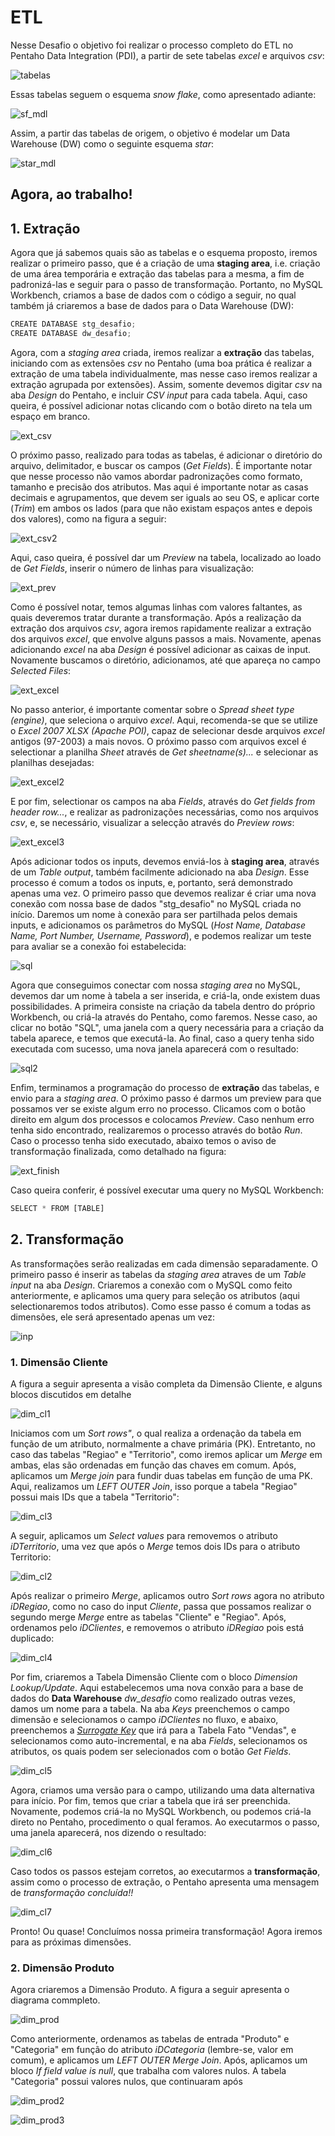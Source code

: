 # ETL

Nesse Desafio o objetivo foi realizar o processo completo do ETL no Pentaho Data Integration (PDI), a partir de sete tabelas *excel* e arquivos *csv*:

![tabelas](https://user-images.githubusercontent.com/63553829/91566283-cd894100-e919-11ea-910d-aa6f59225b61.png)

Essas tabelas seguem o esquema *snow flake*, como apresentado adiante:

![sf_mdl](https://user-images.githubusercontent.com/63553829/91566200-afbbdc00-e919-11ea-9722-d46bfaa58656.png)

Assim, a partir das tabelas de origem, o objetivo é modelar um Data Warehouse (DW) como o seguinte esquema *star*:

![star_mdl](https://user-images.githubusercontent.com/63553829/91566611-51dbc400-e91a-11ea-875e-2d944ea62019.png)

## Agora, ao trabalho!

## 1. Extração

Agora que já sabemos quais são as tabelas e o esquema proposto, iremos realizar o primeiro passo, que é a criação de uma **staging area**, i.e. criação de uma área temporária e  extração das tabelas para a mesma, a fim de padronizá-las e seguir para o passo de transformação. Portanto, no MySQL Workbench, criamos a base de dados com o código a seguir, no qual também já criaremos a base de dados para o Data Warehouse (DW):

```javascript
CREATE DATABASE stg_desafio;
CREATE DATABASE dw_desafio;
```

Agora, com a *staging area* criada, iremos realizar a **extração** das tabelas, iniciando com as extensões *csv* no Pentaho (uma boa prática é realizar a extração de uma tabela individualmente, mas nesse caso iremos realizar a extração agrupada por extensões). Assim, somente devemos digitar *csv* na aba *Design* do Pentaho, e incluir *CSV input* para cada tabela. Aqui, caso queira, é possível adicionar notas clicando com o botão direto na tela um espaço em branco.

![ext_csv](https://user-images.githubusercontent.com/63553829/91573442-48a02680-e91d-11ea-899c-f9646c0b14e5.png)

O próximo passo, realizado para todas as tabelas, é adicionar o diretório do arquivo, delimitador, e buscar os campos (*Get Fields*). É importante notar que nesse processo não vamos abordar padronizações como formato, tamanho e precisão dos atributos. Mas aqui é importante notar as casas decimais e agrupamentos, que devem ser iguals ao seu OS, e aplicar corte (*Trim*) em ambos os lados (para que não existam espaços antes e depois dos valores), como na figura a seguir:

![ext_csv2](https://user-images.githubusercontent.com/63553829/91577004-818ccb00-e91e-11ea-8209-4786348ac68e.png)

Aqui, caso queira, é possível dar um *Preview* na tabela, localizado ao loado de *Get Fields*, inserir o número de linhas para visualização:

![ext_prev](https://user-images.githubusercontent.com/63553829/91577530-3626ec80-e91f-11ea-8fc5-9e8e746c9c11.png)

Como é possível notar, temos algumas linhas com valores faltantes, as quais deveremos tratar durante a transformação.
Após a realização da extração dos arquivos *csv*, agora iremos rapidamente realizar a extração dos arquivos *excel*, que envolve alguns passos a mais. Novamente, apenas adicionando *excel* na aba *Design* é possível adicionar as caixas de input. Novamente buscamos o diretório, adicionamos, até que apareça no campo *Selected Files*:

![ext_excel](https://user-images.githubusercontent.com/63553829/91578189-383d7b00-e920-11ea-9f93-c13c0c8959d6.png)

No passo anterior, é importante comentar sobre o *Spread sheet type (engine)*, que seleciona o arquivo *excel*. Aqui, recomenda-se que se utilize o *Excel 2007 XLSX (Apache POI)*, capaz de selecionar desde arquivos *excel* antigos (97-2003) a mais novos.
O próximo passo com arquivos excel é selectionar a planilha *Sheet* através de *Get sheetname(s)...* e selecionar as planilhas desejadas:

![ext_excel2](https://user-images.githubusercontent.com/63553829/91578525-aeda7880-e920-11ea-8d24-964c048ea184.png)

E por fim, selectionar os campos na aba *Fields*, através do *Get fields from header row...*, e realizar as padronizações necessárias, como nos arquivos *csv*, e, se necessário, visualizar a selecção através do *Preview rows*:

![ext_excel3](https://user-images.githubusercontent.com/63553829/91578970-4cce4300-e921-11ea-8d20-c8c116bc3c9a.png)

Após adicionar todos os inputs, devemos enviá-los à **staging area**, através de um *Table output*, também facilmente adicionado na aba *Design*. Esse processo é comum a todos os inputs, e, portanto, será demonstrado apenas uma vez. O primeiro passo que devemos realizar é criar uma nova conexão com nossa base de dados "stg_desafio" no MySQL criada no início. Daremos um nome à conexão para ser partilhada pelos demais inputs, e adicionamos os parâmetros do MySQL (*Host Name, Database Name, Port Number, Username, Password*), e podemos realizar um teste para avaliar se a conexão foi estabelecida:

![sql](https://user-images.githubusercontent.com/63553829/91585346-55774700-e92a-11ea-9de8-98051e5d9346.png)

Agora que conseguimos conectar com nossa *staging area* no MySQL, devemos dar um nome à tabela a ser inserida, e criá-la, onde existem duas possibilidades. A primeira consiste na criação da tabela dentro do próprio Workbench, ou criá-la através do Pentaho, como faremos. Nesse caso, ao clicar no botão "SQL", uma janela com a query necessária para a criação da tabela aparece, e temos que executá-la. Ao final, caso a query tenha sido executada com sucesso, uma nova janela aparecerá com o resultado:

![sql2](https://user-images.githubusercontent.com/63553829/91585961-231a1980-e92b-11ea-92fa-88fbf1d654a3.png)

Enfim, terminamos a programação do processo de **extração** das tabelas, e envio para a *staging area*. O próximo passo é darmos um preview para que possamos ver se existe algum erro no processo. Clicamos com o botão direito em algum dos processos e colocamos *Preview*. Caso nenhum erro tenha sido encontrado, realizaremos o processo através do botão *Run*. Caso o processo tenha sido executado, abaixo temos o aviso de transformação finalizada, como detalhado na figura:

![ext_finish](https://user-images.githubusercontent.com/63553829/91587688-7ee5a200-e92d-11ea-8495-71854715d54e.png)

Caso queira conferir, é possível executar uma query no MySQL Workbench:

```javascript
SELECT * FROM [TABLE]
```


## 2. Transformação

As transformações serão realizadas em cada dimensão separadamente. O primeiro passo é inserir as tabelas da *staging area* atraves de um *Table input* na aba *Design*. Criaremos a conexão com o MySQL como feito anteriormente, e aplicamos uma query para seleção os atributos (aqui selectionaremos todos atributos). Como esse passo é comum a todas as dimensões, ele será apresentado apenas um vez:

![inp](https://user-images.githubusercontent.com/63553829/91590431-c9691d80-e931-11ea-8823-7333f457b218.png)

### 1. Dimensão Cliente

A figura a seguir apresenta a visão completa da Dimensão Cliente, e alguns blocos discutidos em detalhe 

![dim_cl1](https://user-images.githubusercontent.com/63553829/91591231-fec23b00-e932-11ea-9075-fdd04f6bd7dd.png)

Iniciamos com um *Sort rows"*, o qual realiza a ordenação da tabela em função de um atributo, normalmente a chave primária (PK). Entretanto, no caso das tabelas "Regiao" e "Territorio", como iremos aplicar um *Merge* em ambas, elas são ordenadas em função das chaves em comum. Após, aplicamos um *Merge join* para fundir duas tabelas em função de uma PK. Aqui, realizamos um *LEFT OUTER Join*, isso porque a tabela "Regiao" possui mais IDs que a tabela "Territorio":

![dim_cl3](https://user-images.githubusercontent.com/63553829/91592054-4eedcd00-e934-11ea-84a1-a039fa1f40c5.png)

A seguir, aplicamos um *Select values* para removemos o atributo *iDTerritorio*, uma vez que após o *Merge* temos dois IDs para o atributo Territorio:

![dim_cl2](https://user-images.githubusercontent.com/63553829/91591144-d4707d80-e932-11ea-9ff7-426b5387eb02.png)

Após realizar o primeiro *Merge*, aplicamos outro *Sort rows* agora no atributo *iDRegiao*, como no caso do input *Cliente*, passa que possamos realizar o segundo merge *Merge* entre as tabelas "Cliente" e "Regiao". Após, ordenamos pelo *iDClientes*, e removemos o atributo *iDRegiao* pois está duplicado:

![dim_cl4](https://user-images.githubusercontent.com/63553829/91592579-20bcbd00-e935-11ea-91f5-5fdacdf32334.png)

Por fim, criaremos a Tabela Dimensão Cliente com o bloco *Dimension Lookup/Update*. Aqui estabelecemos uma nova conxão para a base de dados do **Data Warehouse** *dw_desafio* como realizado outras vezes, damos um nome para a tabela.
Na aba *Keys* preenchemos o campo dimensão e selecionamos o campo *iDClientes* no fluxo, e abaixo, preenchemos a [*Surrogate Key*](https://en.wikipedia.org/wiki/Surrogate_key) que irá para a Tabela Fato "Vendas", e selecionamos como auto-incremental, e na aba *Fields*, selecionamos os atributos, os quais podem ser selecionados com o botão *Get Fields*.

![dim_cl5](https://user-images.githubusercontent.com/63553829/91593798-2f0bd880-e937-11ea-88ad-f2139da51030.png)

Agora, criamos uma versão para o campo, utilizando uma data alternativa para início. Por fim, temos que criar a tabela que irá ser preenchida. Novamente, podemos criá-la no MySQL Workbench, ou podemos criá-la direto no Pentaho, procedimento o qual feramos. Ao executarmos o passo, uma janela aparecerá, nos dizendo o resultado:

![dim_cl6](https://user-images.githubusercontent.com/63553829/91594179-d557de00-e937-11ea-8332-fab18ff490f1.png)

Caso todos os passos estejam corretos, ao executarmos a **transformação**, assim como o processo de extração, o Pentaho apresenta uma mensagem de *transformação concluída!!*

![dim_cl7](https://user-images.githubusercontent.com/63553829/91594397-3da6bf80-e938-11ea-9af6-bf83f7b4c354.png)

Pronto! Ou quase! Concluímos nossa primeira transformação! Agora iremos para as próximas dimensões.


### 2. Dimensão Produto

Agora criaremos a Dimensão Produto. A figura a seguir apresenta o diagrama commpleto.

![dim_prod](https://user-images.githubusercontent.com/63553829/91595087-582d6880-e939-11ea-81fd-7f794b7ed53e.png)

Como anteriormente, ordenamos as tabelas de entrada "Produto" e "Categoria" em função do atributo *iDCategoria* (lembre-se, valor em comum), e aplicamos um *LEFT OUTER Merge Join*. Após, aplicamos um bloco *If field value is null*, que trabalha com valores nulos. A tabela "Categoria" possui valores nulos, que continuaram após

![dim_prod2](https://user-images.githubusercontent.com/63553829/91595876-a0995600-e93a-11ea-87d3-7ca78a714c6c.png)



![dim_prod3](https://user-images.githubusercontent.com/63553829/91596106-071e7400-e93b-11ea-9d6b-b418f3f54100.png)









